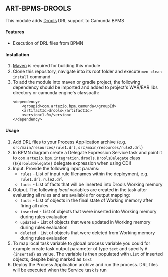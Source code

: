## ART-BPMS-DROOLS

This module adds [Drools] DRL support to Camunda BPMS

#### Features

* Execution of DRL files from BPMN

#### Installation

1. [Maven] is required for building this module
1. Clone this repository, navigate into its root folder and execute `mvn clean install` command
1. To add the module into maven or gradle project, the following dependency should be imported and added to project's WAR/EAR libs directory or camunda engine's classpath:
    ```
    <dependency>
        <groupId>com.artezio.bpm.camunda</groupId>
        <artifactId>drools</artifactId>
        <version>1.0</version>
    </dependency>
    ```

#### Usage

1. Add DRL files to your Process Application archive (e.g. `src/main/resources/rule1.drl`, `src/main/resources/rule2.drl`)
1. In BPMN diagram create a Delegate Expression Service task and point it to `com.artezio.bpm.integration.drools.DroolsDelegate` class (`${droolsDelegate}` delegate expression when using CDI)
1. Input. Provide the following input params:
    * `rules` - List of input rule filenames within the deployment, e.g. `rule1.drl`, `rule2.drl`
    * `facts` - List of facts that will be inserted into Drools Working memory
1. Output. The following *local* variables are created in the task after evaluating all rules and are available for output mapping:
    * `facts` - List of objects in the final state of Working memory after firing all rules
    * `inserted` - List of objects that were inserted into Working memory during rules evaluation
    * `updated` - List of objects that were updated in Working memory during rules evaluation
    * `deleted` - List of objects that were deleted from Working memory during rules evaluation
1. To map local task variable to global process variable you could for example create task output parameter of type `text` and specify `#{inserted}` as value. The variable is then populated with `List` of inserted objects, despite being marked as `text`
1. Deploy the Process Application archive and run the process. DRL files will be executed when the Service task is run
  
   
[Drools]: https://www.drools.org   
[Maven]: https://maven.apache.org